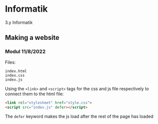 # Informatik

3.y Informatik  

## Making a website

### Modul 11/8/2022

Files:

```text
index.html
index.css
index.js
```

Using the `<link>` and `<script>` tags for the css and js file respectively to connect them
to the html file:

```html
<link rel="stylesheet" href="style.css">
<script src="index.js" defer></script>
```

The `defer` keyword makes the js load after the rest of the page has loaded
